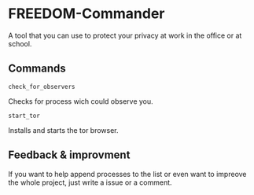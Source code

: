 # FREEDOM-Commander
A tool that you can use to protect your privacy at work in the office or at school.

## Commands
    check_for_observers
Checks for process wich could observe you.

    start_tor
Installs and starts the tor browser.

## Feedback & improvment
If you want to help append processes to the list or even want to impreove the whole project, just write a issue or a comment.
